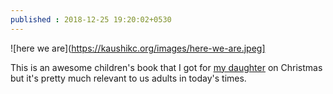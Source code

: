```yaml
---
published : 2018-12-25 19:20:02+0530
---
```


![here we are](https://kaushikc.org/images/here-we-are.jpeg]

This is an awesome children's book that I got for [my daughter](https://twitter.com/aarohi_c) on Christmas  but it's pretty much relevant to us adults in today's times. 
